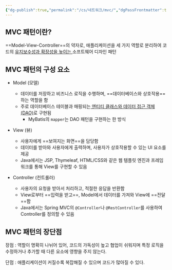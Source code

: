 ```yaml
---
{"dg-publish":true,"permalink":"/cs/네트워크/mvc/","dgPassFrontmatter":true,"noteIcon":"","created":"2024-10-28T03:29:02.761+09:00","updated":"2024-10-28T04:17:15.083+09:00"}
---
```


## MVC 패턴이란?
==Model-View-Controller==의 약자로, 애플리케이션을 세 가지 역할로 분리하여 코드의 <u>유지보수성과 확장성을 높이는 </u>소프트웨어 디자인 패턴

## MVC 패턴의 구성 요소

- Model (모델)
    
    - 데이터를 저장하고 비즈니스 로직을 수행하며, ==데이터베이스와 상호작용==하는 역할을 함
    - 주로 데이터베이스 테이블과 매핑되는<u> 엔티티 클래스와 데이터 접근 객체(DAO)</u>로 구현됨
	    - MyBatis의 `mapper`는 DAO 패턴을 구현하는 한 방식
    
- View (뷰)
    
    - 사용자에게 ==보여지는 화면==을 담당함
    -  데이터를 받아와 사용자에게 출력하며, 사용자가 상호작용할 수 있는 UI 요소를 제공
    - Java에서는 JSP, Thymeleaf, HTML/CSS와 같은 웹 템플릿 엔진과 프레임워크를 통해 View를 구현할 수 있음
    
- Controller (컨트롤러)
    
    - 사용자의 요청을 받아서 처리하고, 적절한 응답을 반환함
    - View로부터 ==입력을 받고==, Model에서 데이터를 가져와 View에 ==전달==함
    - Java에서는 Spring MVC의 `@Controller`나 `@RestController`를 사용하여 Controller를 정의할 수 있음 


## MVC 패턴의 장단점

장점 : 역할이 명확히 나뉘어 있어, 코드의 가독성이 높고 협업이 쉬워지며 특정 로직을 수정하거나 추가할 때 다른 요소에 영향을 주지 않는다.

단점 : 애플리케이션이 커질수록 복잡해질 수 있으며 코드가 많아질 수 있다.
